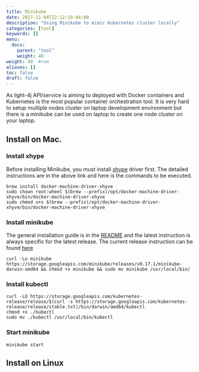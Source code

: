 ```yaml
---
title: Minikube
date: 2017-11-04T22:12:19-04:00
description: "Using Minikube to mimic Kubernetes cluster locally"
categories: [tool]
keywords: []
menu:
  docs:
    parent: "tool"
    weight: 40
weight: 40	#rem
aliases: []
toc: false
draft: false
---
```



As light-4j API/service is aiming to deployed with Docker containers and
Kubernetes is the most popular container orchestration tool. It is very hard
to setup multiple nodes cluster on laptop development environment but there
is a minikube can be used on laptop to create one node cluster on your laptop.

## Install on Mac.


### Install xhype
Before installing Minikube, you must install [xhype](https://github.com/zchee/docker-machine-driver-xhyve#install) 
driver first. The detailed instructions are in the above link and here is the
commands to be executed.

```
brew install docker-machine-driver-xhyve
sudo chown root:wheel $(brew --prefix)/opt/docker-machine-driver-xhyve/bin/docker-machine-driver-xhyve
sudo chmod u+s $(brew --prefix)/opt/docker-machine-driver-xhyve/bin/docker-machine-driver-xhyve
```

### Install minikube

The general installation guide is in the [README](https://github.com/kubernetes/minikube) 
and the latest instruction is always specific for the latest release. The current
release instruction can be found [here](https://github.com/kubernetes/minikube/releases)

```
curl -Lo minikube https://storage.googleapis.com/minikube/releases/v0.17.1/minikube-darwin-amd64 && chmod +x minikube && sudo mv minikube /usr/local/bin/
```

### Install kubectl

```
curl -LO https://storage.googleapis.com/kubernetes-release/release/$(curl -s https://storage.googleapis.com/kubernetes-release/release/stable.txt)/bin/darwin/amd64/kubectl
chmod +x ./kubectl
sudo mv ./kubectl /usr/local/bin/kubectl
```


### Start minikube

```
minikube start
```

## Install on Linux


